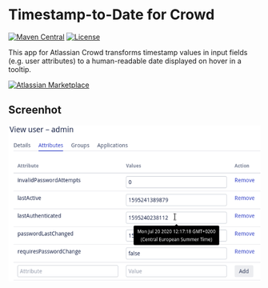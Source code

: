 # Timestamp-to-Date for Crowd 

[![Maven Central](https://maven-badges.herokuapp.com/maven-central/de.aservo/timestamp-to-date-crowd-plugin/badge.svg)](https://search.maven.org/artifact/de.aservo/timestamp-to-date-crowd-plugin)
[![License](https://img.shields.io/badge/License-Apache%202.0-blue.svg)](https://opensource.org/licenses/Apache-2.0)

This app for Atlassian Crowd transforms timestamp values in input fields (e.g. user attributes) to a human-readable date displayed on hover in a tooltip.

[![Atlassian Marketplace](https://aservo.github.io/img/atlassian_marketplace_badge_light_200.png)](https://marketplace.atlassian.com/apps/1222750/timestamp-to-date-for-crowd)

## Screenhot

![preview](.preview.png "Timestamp-to-date translation")
